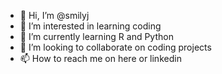 - 👋 Hi, I’m @smilyj
- 👀 I’m interested in learning coding
- 🌱 I’m currently learning R and Python
- 💞️ I’m looking to collaborate on coding projects 
- 📫 How to reach me on here or linkedin 

<!---
smilyj/smilyj is a ✨ special ✨ repository because its `README.md` (this file) appears on your GitHub profile.
You can click the Preview link to take a look at your changes.
--->
